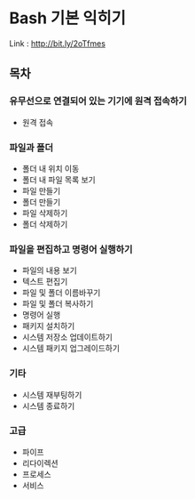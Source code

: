 # Bash 기본 익히기
Link : http://bit.ly/2oTfmes

## 목차
### 유무선으로 연결되어 있는 기기에 원격 접속하기
* 원격 접속

### 파일과 폴더
* 폴더 내 위치 이동
* 폴더 내 파일 목록 보기
* 파일 만들기
* 폴더 만들기
* 파일 삭제하기
* 폴더 삭제하기

### 파일을 편집하고 명령어 실행하기
* 파일의 내용 보기
* 텍스트 편집기
* 파일 및 폴더 이름바꾸기
* 파일 및 폴더 복사하기
* 명령어 실행
* 패키지 설치하기
* 시스템 저장소 업데이트하기
* 시스템 패키지 업그레이드하기

### 기타
* 시스템 재부팅하기
* 시스템 종료하기

### 고급
* 파이프
* 리다이렉션
* 프로세스
* 서비스

